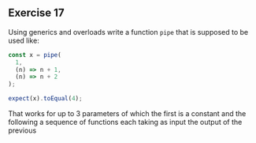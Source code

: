 ## Exercise 17

Using generics and overloads write a function `pipe` that is supposed to be used like:

```ts
const x = pipe(
  1,
  (n) => n + 1,
  (n) => n + 2
);

expect(x).toEqual(4);
```

That works for up to 3 parameters of which the first is a constant and the following a sequence of functions each taking as input the output of the previous
